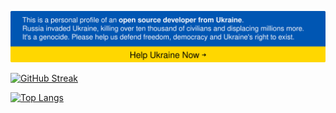 [![Stand With Ukraine](https://raw.githubusercontent.com/vshymanskyy/StandWithUkraine/main/banner-personal-page.svg)](https://stand-with-ukraine.pp.ua)

[![GitHub Streak](http://github-readme-streak-stats.herokuapp.com?user=malatindez&theme=dark&hide_border=true&border_radius=4.9)](https://git.io/streak-stats)

[![Top Langs](https://github-readme-stats.vercel.app/api/top-langs/?username=malatindez&layout=compact&theme=vision-friendly-dark)](https://github.com/anuraghazra/github-readme-stats)
    
